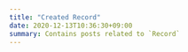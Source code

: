 ```yaml
---
title: "Created Record"
date: 2020-12-13T10:36:30+09:00
summary: Contains posts related to `Record`
---
```

